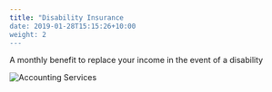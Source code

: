 ```yaml
---
title: "Disability Insurance
date: 2019-01-28T15:15:26+10:00
weight: 2
---
```


A monthly benefit to replace your income in the event of a disability

![Accounting Services](/images/austin-distel-nGc5RT2HmF0-unsplash.jpg)
